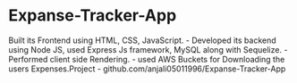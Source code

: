 # Expanse-Tracker-App
Built its Frontend using HTML, CSS, JavaScript. - Developed its backend using Node JS, used Express Js framework, MySQL along with Sequelize. - Performed client side Rendering. - used AWS Buckets for Downloading the users Expenses.Project - github.com/anjali05011996/Expanse-Tracker-App
